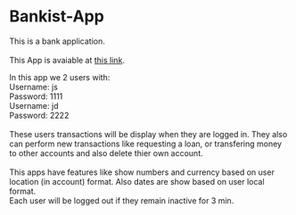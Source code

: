 # Bankist-App

This is a bank application.
<br />
<br />
This App is avaiable at [this link](https://haniesolaty.github.io/Pig-Game/).

In this app we 2 users with:
<br />
Username: js <br /> Password: 1111
<br />
Username: jd <br /> Password: 2222
<br />
<br />
These users transactions will be display when they are logged in. They also can perform new transactions like requesting a loan, or transfering money to other accounts and also delete thier own account.
<br />
<br />
This apps have features like show numbers and currency based on user location (in account) format. Also dates are show based on user local format.
<br />
Each user will be logged out if they remain inactive for 3 min.

